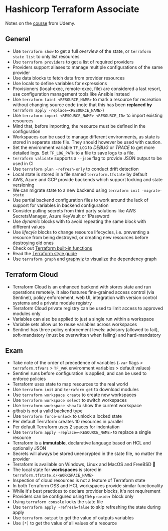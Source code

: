 # Hashicorp Terraform Associate

Notes on the [course][1] from Udemy.

## General

- Use `terraform show` to get a full *overview* of the state, or `terraform state list` to only list resources
- Use `terraform providers` to get a list of required providers
- Providers support aliases to manage multiple configurations of the same provider
- Use data blocks to fetch data from provider resources
- Use locals to define variables for expressions
- Provisioners (local-exec, remote-exec, file) are considered a last resort, use configuration management tools like Ansible instead
- Use `terraform taint <RESOURCE_NAME>` to mark a resource for recreation without changing source code (note that this has been **replaced by** `terraform apply -replace=<RESOURCE_NAME>`)
- Use `terraform import <RESOURCE_NAME> <RESOURCE_ID>` to import existing resources
- Mind that, before importing, the resource must be defined in the configuration
- Workspaces can be used to manage different environments, as state is stored in separate state file. They should however be used with caution.
- Set the environment variable `TF_LOG` to *DEBUG* or *TRACE* to get more detailed logs. Set `TF_LOG_PATH` to a file to save logs to a file.
- `terraform validate` supports a `--json` flag to provide JSON output to be used in CI
- Use `terraform plan -refresh-only` to conduct drift detection
- Local state is stored in a file named `terraform.tfstate` by default
- AWS, Azure and GCP provide backends which support locking and state versioning
- We can migrate state to a new backend using `terraform init -migrate-state`
- Use partial backend configuration files to work around the lack of support for variables in backend configuration
- Consider pulling secrets from third party solutions like AWS SecretsManager, Azure KeyVault or 1Password
- Use *dynamic* blocks with to avoid repeating the same block with different values
- Use *lifecyle* blocks to change resource lifecycles, i.e. preventing a resource from being destroyed, or creating new resources before destroying old ones
- Check out [Terraform built-in functions][2]
- Read the [Terraform style guide][3]
- Use `terraform graph` and [graphviz][4] to visualize the dependency graph

## Terraform Cloud

- Terraform Cloud is an enhanced backend with stores state and run operations remotely. It also features fine-grained access control (via Sentinel), policy enforcement, web UI, integration with version control systems and a private module registry
- Terraform Cloud private registry can be used to limit access to approved modules only
- Variables can also be applied to just a single run within a workspace
- Variable sets allow us to reuse variables across workspaces
- Sentinel has three policy enforcement levels: advisory (allowed to fail), soft-mandatory (must be overwritten when failing) and hard-mandatory

## Exam

- Take note of the order of precedence of variables (`-var` flags > `terraform.tfvars` > `TF_VAR` environment variables > default values)
- Sentinel runs before configuration is applied, and can be used to enforce policies
- Terraform uses state to map resources to the real world
- Use `terraform init` and `terraform get` to download modules
- Use `terraform workspace create` to create new workspaces
- Use `terraform workspace select` to switch workspaces
- Use `terraform workspace show` to show the current workspace
- *github* is not a valid backend type
- Use `terraform force-unlock` to unlock a locked state
- Per default Terraform creates 10 resources in parallel
- Per default Terraform uses 2 spaces for indentation
- Use `terraform apply -replace=<RESOURCE_NAME>` to replace a single resource
- Terraform is a **immutable**, declarative language based on HCL and optionally JSON
- Secrets will always be stored unencrypted in the state file, no matter the provider
- Terraform is available on Windows, Linux and MacOS and FreeBSD :eyes:
- The local state for **workspaces** is stored in `terraform.tfstate.d/<WORKSPACE_NAME>`
- Inspection of cloud resources is not a feature of Terraform state
- In both Terraform OSS and HCL workspaces provide similar functionality
- While it's best practices to declare provider blocks, it's not requirement
- Providers can be configured using the `provider` block only
- Using `terraform console` locks the state file
- Use `terraform apply -refresh=false` to skip refreshing the state during apply
- Use `terraform output` to get the value of outputs variables
- Use `[*]` to get the value of all values of a resource

[1]: https://www.udemy.com/course/terraform-hands-on-labs
[2]: https://developer.hashicorp.com/terraform/language/functions
[3]: https://developer.hashicorp.com/terraform/language/style
[4]: https://graphviz.org
